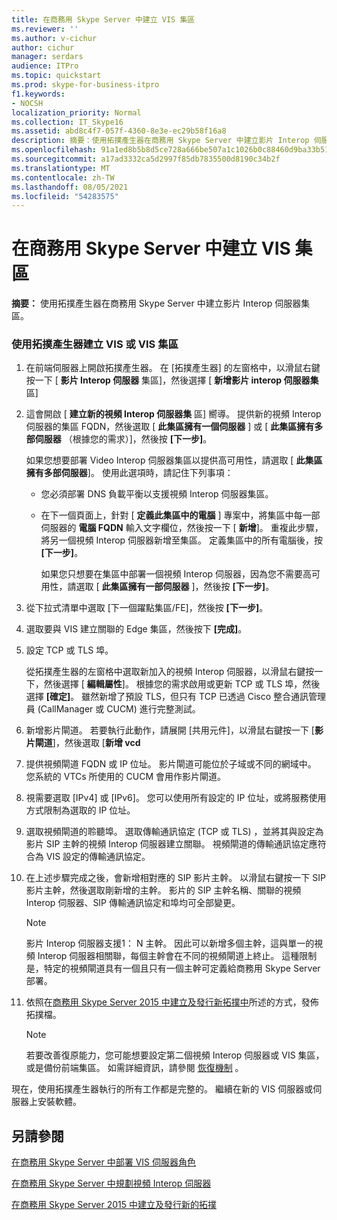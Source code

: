 ```yaml
---
title: 在商務用 Skype Server 中建立 VIS 集區
ms.reviewer: ''
ms.author: v-cichur
author: cichur
manager: serdars
audience: ITPro
ms.topic: quickstart
ms.prod: skype-for-business-itpro
f1.keywords:
- NOCSH
localization_priority: Normal
ms.collection: IT_Skype16
ms.assetid: abd8c4f7-057f-4360-8e3e-ec29b58f16a8
description: 摘要：使用拓撲產生器在商務用 Skype Server 中建立影片 Interop 伺服器集區。
ms.openlocfilehash: 91a1ed8b5b8d5ce728a666be507a1c1026b0c88460d9ba33b519f1f3d3825aa8
ms.sourcegitcommit: a17ad3332ca5d2997f85db7835500d8190c34b2f
ms.translationtype: MT
ms.contentlocale: zh-TW
ms.lasthandoff: 08/05/2021
ms.locfileid: "54283575"
---
```

# <a name="create-a-vis-pool-in-skype-for-business-server"></a>在商務用 Skype Server 中建立 VIS 集區
 
**摘要：** 使用拓撲產生器在商務用 Skype Server 中建立影片 Interop 伺服器集區。
  
### <a name="create-a-vis-or-vis-pool-using-topology-builder"></a>使用拓撲產生器建立 VIS 或 VIS 集區

1. 在前端伺服器上開啟拓撲產生器。 在 [拓撲產生器] 的左窗格中，以滑鼠右鍵按一下 [ **影片 Interop 伺服器** 集區]，然後選擇 [ **新增影片 interop 伺服器集** 區] 
    
2. 這會開啟 [ **建立新的視頻 Interop 伺服器集** 區] 嚮導。 提供新的視頻 Interop 伺服器的集區 FQDN，然後選取 [ **此集區擁有一個伺服器** ] 或 [ **此集區擁有多部伺服器** （根據您的需求）]，然後按 **[下一步]**。
    
    如果您想要部署 Video Interop 伺服器集區以提供高可用性，請選取 [ **此集區擁有多部伺服器**]。 使用此選項時，請記住下列事項： 
    
    - 您必須部署 DNS 負載平衡以支援視頻 Interop 伺服器集區。 
    
   - 在下一個頁面上，針對 [ **定義此集區中的電腦** ] 專案中，將集區中每一部伺服器的 **電腦 FQDN** 輸入文字欄位，然後按一下 [ **新增**]。 重複此步驟，將另一個視頻 Interop 伺服器新增至集區。 定義集區中的所有電腦後，按 **[下一步]**。
    
     如果您只想要在集區中部署一個視頻 Interop 伺服器，因為您不需要高可用性，請選取 [ **此集區擁有一部伺服器** ]，然後按 **[下一步]**。
    
3. 從下拉式清單中選取 [下一個躍點集區/FE]，然後按 **[下一步]**。
    
4. 選取要與 VIS 建立關聯的 Edge 集區，然後按下 **[完成]**。
    
5. 設定 TCP 或 TLS 埠。
    
    從拓撲產生器的左窗格中選取新加入的視頻 Interop 伺服器，以滑鼠右鍵按一下，然後選擇 [ **編輯屬性**]。 根據您的需求啟用或更新 TCP 或 TLS 埠，然後選擇 **[確定]**。 雖然新增了預設 TLS，但只有 TCP 已透過 Cisco 整合通訊管理員 (CallManager 或 CUCM) 進行完整測試。
    
6. 新增影片閘道。 若要執行此動作，請展開 [共用元件]，以滑鼠右鍵按一下 [**影片閘道**]，然後選取 [**新增 vcd**
    
7. 提供視頻閘道 FQDN 或 IP 位址。 影片閘道可能位於子域或不同的網域中。 您系統的 VTCs 所使用的 CUCM 會用作影片閘道。
    
8. 視需要選取 [IPv4] 或 [IPv6]。 您可以使用所有設定的 IP 位址，或將服務使用方式限制為選取的 IP 位址。
    
9. 選取視頻閘道的聆聽埠。 選取傳輸通訊協定 (TCP 或 TLS) ，並將其與設定為影片 SIP 主幹的視頻 Interop 伺服器建立關聯。 視頻閘道的傳輸通訊協定應符合為 VIS 設定的傳輸通訊協定。
    
10. 在上述步驟完成之後，會新增相對應的 SIP 影片主幹。 以滑鼠右鍵按一下 SIP 影片主幹，然後選取剛新增的主幹。 影片的 SIP 主幹名稱、關聯的視頻 Interop 伺服器、SIP 傳輸通訊協定和埠均可全部變更。 
    
    > [!NOTE]
    >  影片 Interop 伺服器支援1： N 主幹。 因此可以新增多個主幹，這與單一的視頻 Interop 伺服器相關聯，每個主幹會在不同的視頻閘道上終止。 這種限制是，特定的視頻閘道具有一個且只有一個主幹可定義給商務用 Skype Server 部署。
  
11. 依照在[商務用 Skype Server 2015 中建立及發行新拓撲中](../../deploy/install/create-and-publish-new-topology.md)所述的方式，發佈拓撲檔。
    
    > [!NOTE]
    > 若要改善復原能力，您可能想要設定第二個視頻 Interop 伺服器或 VIS 集區，或是備份前端集區。 如需詳細資訊，請參閱 [恢復機制](../../plan-your-deployment/video-interop-server.md#resiliency) 。
  
現在，使用拓撲產生器執行的所有工作都是完整的。 繼續在新的 VIS 伺服器或伺服器上安裝軟體。
## <a name="see-also"></a>另請參閱

[在商務用 Skype Server 中部署 VIS 伺服器角色](deploy-the-vis-server-role.md)

[在商務用 Skype Server 中規劃視頻 Interop 伺服器](../../plan-your-deployment/video-interop-server.md)
  
[在商務用 Skype Server 2015 中建立及發行新的拓撲](../../deploy/install/create-and-publish-new-topology.md)
